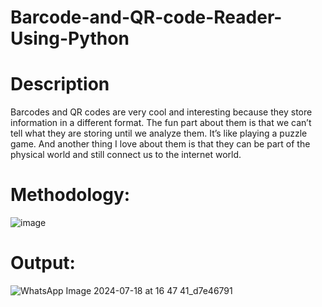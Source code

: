 # Barcode-and-QR-code-Reader-Using-Python
# Description
Barcodes and QR codes are very cool and interesting because they store information in a different format. The fun part about them is that we can’t tell what they are storing until we analyze them. It’s like playing a puzzle game. And another thing I love about them is that they can be part of the physical world and still connect us to the internet world.
# Methodology:
![image](https://github.com/user-attachments/assets/f8a2a372-420a-43fb-b750-4a88ae33d293)
# Output:
![WhatsApp Image 2024-07-18 at 16 47 41_d7e46791](https://github.com/user-attachments/assets/60ff02fc-68b5-4817-a3f7-c49847cc391b)
